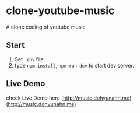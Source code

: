 # clone-youtube-music
A clone coding of youtube music


## Start
1. Set `.env` file.
2. type `npm install`, `npm run dev` to start dev server.


## Live Demo
check Live Demo here [http://music.dohyunahn.me](http://music.dohyunahn.me)